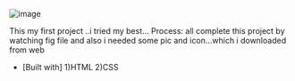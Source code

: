 ![image](https://github.com/user-attachments/assets/43d989e8-dcec-464f-8344-ca69fc7d3014)


This my first project ..i tried my best... Process: all complete this project by
watching fig file and also i needed some pic and icon...which i downloaded from
web

- [Built with] 1)HTML 2)CSS
